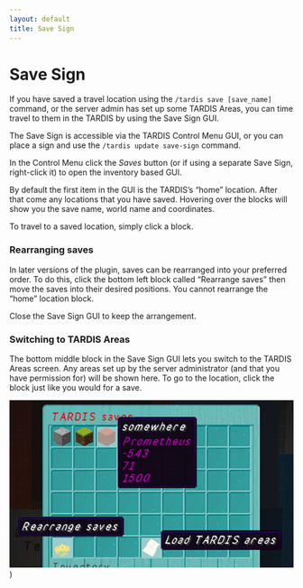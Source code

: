 ```yaml
---
layout: default
title: Save Sign
---
```


# Save Sign

If you have saved a travel location using the `/tardis save [save_name]` command, or the server admin has set up some
TARDIS Areas, you can time travel to them in the TARDIS by using the Save Sign GUI.

The Save Sign is accessible via the TARDIS Control Menu GUI, or you can place a sign and use
the `/tardis update save-sign` command.

In the Control Menu click the _Saves_ button (or if using a separate Save Sign, right-click it) to open the inventory based GUI.

By default the first item in the GUI is the TARDIS’s “home” location. After that come any locations that you have saved.
Hovering over the blocks will show you the save name, world name and coordinates.

To travel to a saved location, simply click a block.

### Rearranging saves

In later versions of the plugin, saves can be rearranged into your preferred order. To do this, click the bottom left
block called “Rearrange saves” then move the saves into their desired positions. You cannot rearrange the “home”
location block.

Close the Save Sign GUI to keep the arrangement.

### Switching to TARDIS Areas

The bottom middle block in the Save Sign GUI lets you switch to the TARDIS Areas screen. Any areas set up by the server
administrator (and that you have permission for) will be shown here. To go to the location, click the block just like
you would for a save.

![Save Sign](/images/docs/save-sign.jpg))
